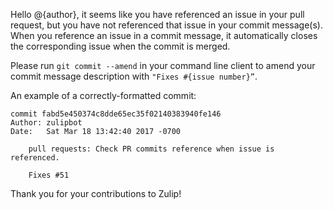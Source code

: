 Hello @{author}, it seems like you have referenced an issue in your pull request, but you have not referenced that issue in your commit message(s). When you reference an issue in a commit message, it automatically closes the corresponding issue when the commit is merged.

Please run `git commit --amend` in your command line client to amend your commit message description with `"Fixes #{issue number}”`.

An example of a correctly-formatted commit:
```
commit fabd5e450374c8dde65ec35f02140383940fe146
Author: zulipbot
Date:   Sat Mar 18 13:42:40 2017 -0700

    pull requests: Check PR commits reference when issue is referenced.

    Fixes #51
```

Thank you for your contributions to Zulip!